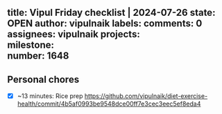 title:	Vipul Friday checklist | 2024-07-26
state:	OPEN
author:	vipulnaik
labels:	
comments:	0
assignees:	vipulnaik
projects:	
milestone:	
number:	1648
--
## Personal chores

- [x] ~13 minutes: Rice prep https://github.com/vipulnaik/diet-exercise-health/commit/4b5af0993be9548dce00ff7e3cec3eec5ef8eda4
